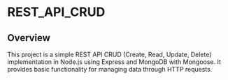 ﻿# REST_API_CRUD
## Overview

This project is a simple REST API CRUD (Create, Read, Update, Delete) implementation in Node.js using Express and MongoDB with Mongoose. It provides basic functionality for managing data through HTTP requests.

